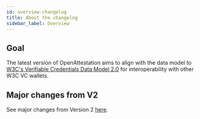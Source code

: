 ```yaml
---
id: overview-changelog
title: About the changelog
sidebar_label: Overview
---
```


## Goal

The latest version of OpenAttestation aims to align with the data model to [W3C's Verifiable Credentials Data Model 2.0](https://www.w3.org/TR/vc-data-model-2.0/) for interoperability with other W3C VC wallets.

## Major changes from V2

See major changes from Version 2 [here](/docs/changelog-section/v2-v4).

<!--TODO: Update this portion below as needed or once everything is upgraded.>
<!-- ## Tool compatibility

While the base data model has implemented all primary features, the tools and documentation are pending upgrade to support V3. The following shows the progress of update for different tools:

- oa-verify

    - URL: https://www.npmjs.com/package/@govtechsg/oa-verify 
    
    - Status: Supported

- oa-cli

    - URL: https://www.npmjs.com/package/@govtechsg/open-attestation-cli
    
    - Status:

        - `wrap`: Supported
        - `sign`: Supported
        - `verify`: Supported

- TradeTrust website
    
    - URL: https://tradetrust.io/
    
    - Status: Pending

- TradeTrust creator
  
  - URL: https://creator.tradetrust.io/

  - Status: Pending

- OpenCerts website

  - URL: https://opencerts.io

  - Status: Supported

- Verify website

  - URL: https://verify.gov.sg

  - Status: Pending -->

